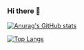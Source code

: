 ### Hi there 👋

[![Anurag's GitHub stats](https://github-readme-stats.vercel.app/api?username=tomasort&count_private=true&show_icons=true&theme=radical)](https://github.com/anuraghazra/github-readme-stats)

[![Top Langs](https://github-readme-stats.vercel.app/api/top-langs/?username=tomasort&count_private=true&show_icons=true&theme=radical&layout=compact)](https://github.com/anuraghazra/github-readme-stats)


<!--
**tomasort/tomasort** is a ✨ _special_ ✨ repository because its `README.md` (this file) appears on your GitHub profile.

Here are some ideas to get you started:

- 🔭 I’m currently working on ...
- 🌱 I’m currently learning ...
- 👯 I’m looking to collaborate on ...
- 🤔 I’m looking for help with ...
- 💬 Ask me about ...
- 📫 How to reach me: ...
- 😄 Pronouns: ...
- ⚡ Fun fact: ...
-->
